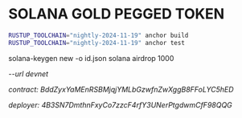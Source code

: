 # SOLANA GOLD PEGGED TOKEN

```bash
RUSTUP_TOOLCHAIN="nightly-2024-11-19" anchor build
RUSTUP_TOOLCHAIN="nightly-2024-11-19" anchor test
```


solana-keygen new -o id.json
solana airdrop 1000 <ADDRESS> --url devnet

contract: BddZyxYaMEnRSBMjqjYMLbGzwfnZwXggB8FFoLYC5hED

deployer: 4B3SN7DmthnFxyCo7zzcF4rfY3UNerPtgdwmCfF98QQG

